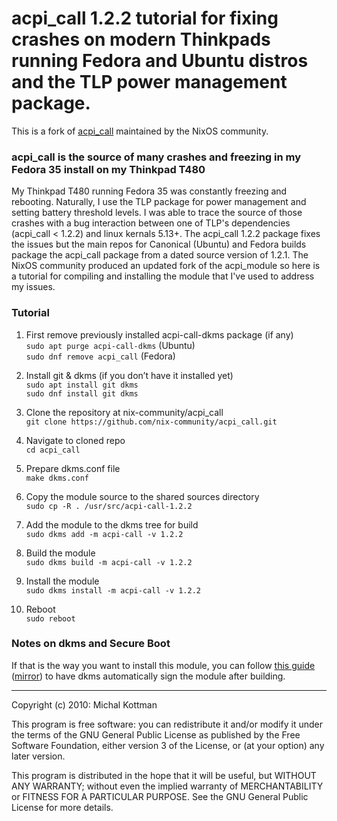 # acpi\_call 1.2.2 tutorial for fixing crashes on modern Thinkpads running Fedora and Ubuntu distros and the TLP power management package.
This is a fork of [acpi_call](https://github.com/mkottman/acpi_call) maintained by the NixOS community.

### acpi_call is the source of many crashes and freezing in my Fedora 35 install on my Thinkpad T480

My Thinkpad T480 running Fedora 35 was constantly freezing and rebooting. Naturally, I use the TLP package for power management and setting battery threshold levels. I was able to trace the source of those crashes with a bug interaction between one of TLP's dependencies (acpi_call < 1.2.2) and linux kernals 5.13+. The acpi_call 1.2.2 package fixes the issues but the main repos for Canonical (Ubuntu) and Fedora builds package the acpi_call package from a dated source version of 1.2.1. The NixOS community produced an updated fork of the acpi_module so here is a tutorial for compiling and installing the module that I've used to address my issues.

### Tutorial  
1. First remove previously installed acpi-call-dkms package (if any)  
``sudo apt purge acpi-call-dkms`` (Ubuntu)  
``sudo dnf remove acpi_call`` (Fedora)  

2. Install git & dkms (if you don’t have it installed yet)  
``sudo apt install git dkms``  
``sudo dnf install git dkms``  

3. Clone the repository at nix-community/acpi_call  
``git clone https://github.com/nix-community/acpi_call.git``  

4. Navigate to cloned repo  
``cd acpi_call``  

5. Prepare dkms.conf file  
``make dkms.conf``  

6. Copy the module source to the shared sources directory  
``sudo cp -R . /usr/src/acpi-call-1.2.2``  

7. Add the module to the dkms tree for build  
``sudo dkms add -m acpi-call -v 1.2.2``  

8. Build the module  
``sudo dkms build -m acpi-call -v 1.2.2``  

9. Install the module  
``sudo dkms install -m acpi-call -v 1.2.2``  

10. Reboot  
``sudo reboot``  

### Notes on dkms and Secure Boot

If that is the way you want to install this module, you can follow 
[this guide](https://web.archive.org/web/20210215173902/https://gist.github.com/dop3j0e/2a9e2dddca982c4f679552fc1ebb18df) ([mirror](https://gist.github.com/s-h-a-d-o-w/53c2215e955c3326c6ec8f812a0d2f27))
to have dkms automatically sign the module after building.


***

Copyright (c) 2010: Michal Kottman

This program is free software: you can redistribute it and/or modify
it under the terms of the GNU General Public License as published by
the Free Software Foundation, either version 3 of the License, or
(at your option) any later version.

This program is distributed in the hope that it will be useful,
but WITHOUT ANY WARRANTY; without even the implied warranty of
MERCHANTABILITY or FITNESS FOR A PARTICULAR PURPOSE.  See the
GNU General Public License for more details.
